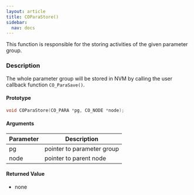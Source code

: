 ```yaml
---
layout: article
title: COParaStore()
sidebar:
  nav: docs
---
```


This function is responsible for the storing activities of the given parameter group.

<!--more-->

### Description

The whole parameter group will be stored in NVM by calling the user callback function `CO_ParaSave()`.

#### Prototype

```c
void COParaStore(CO_PARA *pg, CO_NODE *node);
```

#### Arguments

| Parameter | Description |
| --- | --- |
| pg | pointer to parameter group |
| node | pointer to parent node |

#### Returned Value

- none

